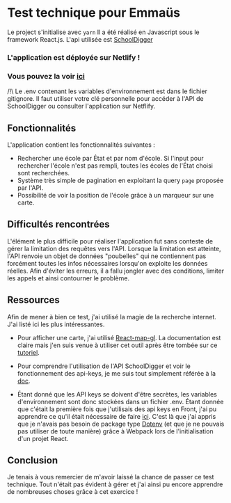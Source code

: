 # Test technique pour Emmaüs
Le project s'initialise avec `yarn` 
Il a été réalisé en Javascript sous le framework React.js.
L'api utilisée est [SchoolDigger](https://any-api.com/schooldigger_com/schooldigger_com/docs/_v1_schools/Schools_GetAllSchools)

### L'application est déployée sur Netlify ! 
### Vous pouvez la voir [ici](https://marine-le-pennec-emmaus.netlify.app/)

/!\ Le .env contenant les variables d'environnement est dans le fichier gitignore. Il faut utiliser votre clé personnelle pour accéder à l'API de SchoolDigger ou consulter l'application sur Netflify.

## Fonctionnalités 
L'application contient les fonctionnalités suivantes :

 - Rechercher une école par État et par nom d'école. Si l'input pour rechercher l'école n'est pas rempli, toutes les écoles de l'État choisi sont recherchées.
 - Système très simple de pagination en exploitant la query `page` proposée par l'API. 
 - Possibilité de voir la position de l'école grâce à un marqueur sur une carte.
 
 

## Difficultés rencontrées
L'élément le plus difficile pour réaliser l'application fut sans conteste de gérer la limitation des requêtes vers l'API. Lorsque la limitation est atteinte, l'API renvoie un objet de données "poubelles" qui ne contiennent pas forcément toutes les infos nécessaires lorsqu'on exploite les données réelles. Afin d'éviter les erreurs, il a fallu jongler avec des conditions, limiter les appels et ainsi contourner le problème.

## Ressources 
Afin de mener à bien ce test, j'ai utilisé la magie de la recherche internet. J'ai listé ici les plus intéressantes.

 - Pour afficher une carte, j'ai utilisé [React-map-gl](https://visgl.github.io/react-map-gl/). La documentation est claire mais j'en suis venue à utiliser cet outil après être tombée sur ce [tutoriel](https://dev.to/joowoonk/how-did-i-play-with-mapbox-gl-on-react-hooks-part-1-4pkl).
 
 - Pour comprendre l'utilisation de l'API SchoolDigger et voir le fonctionnement des api-keys, je me suis tout simplement référée à la [doc](https://developer.schooldigger.com/). 
 - Étant donné que les API keys se doivent d'être secrètes, les variables d'environnement sont donc stockées dans un fichier .env. Étant donnée que c'était la première fois que j'utilisais des api keys en Front, j'ai pu apprendre ce qu'il était nécessaire de faire [ici](https://dev.to/thepuskar/how-to-hide-your-api-keys-in-react-4k55). C'est là que j'ai appris que je n'avais pas besoin de package type [Dotenv](https://www.npmjs.com/package/dotenv) (et que je ne pouvais pas utiliser de toute manière) grâce à Webpack lors de l'initialisation d'un projet React.
 
 ## Conclusion
 Je tenais à vous remercier de m'avoir laissé la chance de passer ce test technique. Tout n'était pas évident à gérer et j'ai ainsi pu encore apprendre de nombreuses choses grâce à cet exercice !
